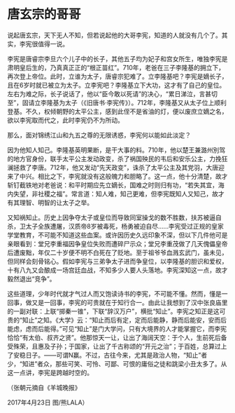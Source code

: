 # 唐玄宗的哥哥

说起唐玄宗，天下无人不知，但若说起他的大哥李宪，知道的人就没有几个了。其实，李宪很值得一说。 

李宪是唐睿宗李旦六个儿子中的长子，其他五子均为妃子和宫女所生，唯独李宪是肃明皇后生的，乃真真正正的“根正苗红”。710年，老爸在三子李隆基的拥立下，再次登上帝位。此时，立谁为太子，唐睿宗犯难了。立李隆基吧？李宪是嫡长子，且在6岁时就已被立为太子。立李宪吧？李隆基立下大功，这才有了自己的皇位。左右为难之际，长子说话了，他以“臣今敢以死请”的决心，“累日涕泣，言甚切至”，固请立李隆基为太子（《旧唐书·李宪传》）。712年，李隆基又从太子位上顺利登基。不久，权倾朝野的太平公主，感到此侄不是省油的灯，便以废庶立嫡之名，欲以李宪取而代之，此时李宪仍不为所动。 

那么，面对锦绣江山和九五之尊的无限诱惑，李宪何以能如此淡定？ 

因为他知人知己。李隆基英明果断，是干大事的料。710年，他以楚王兼潞州別驾的地方官身份，联手太平公主发动政变，杀了祸国殃民的韦后和安乐公主，力挽狂澜拯救了李唐。712年，他又发动“先天政变”，诛杀了太平公主及其党羽，大唐迎来了中兴。相比之下，李宪就没有这般魄力和胆略了。这一点，他十分清楚，故才斩钉截铁地对老爸说：和平时期应先立嫡长，国难之时则归有功，“若失其宜，海内失望，非社稷之福”。常言道：知人难，知己更难，但李宪既知人又知己，故才有其理智、明智的让太子之举。 

又知祸知止。历史上因争夺太子或皇位而导致同室操戈的数不胜数，扶苏被逼自杀，卫太子全族遭屠，汉质帝8岁被毒死，杨勇被迫自尽……李宪受过正规的皇家学堂教育，不可能不知道这些血案。或许因历史久远印象不深，但以下几件他可是亲眼看到：堂兄李重福因争皇位失败而遭碎尸示众；堂兄李重茂做了几天傀儡皇帝后遭废黜，年仅二十岁便不明不白死在了贬地。至于祖爷爷血溅玄武门，虽未见，但同样会刻骨铭心。假如李宪与三弟争太子进而争皇位，以李隆基的胆识和爱权，十有八九又会酿成一场宫廷血战，不知多少人要人头落地。李宪深知这一点，故才毅然退出“竞争”。 

这些道理，少年时代就才气过人而又饱读诗书的李宪，不可能不懂。然而，懂是一回事，做又是一回事，李宪的可贵就在于知行合一。由此让我想到了汉中张良庙里的一副对联：上联“掷秦一锥”，下联“辞汉万户”，横批“知止”。李宪之知正是这可贵的“知止”之知。《大学》云：“知止而后有定，定而后能静，静而后能安，安而后能虑，虑而后能得。”可见“知止”是门大学问，只有大境界的人才能掌握它，而李宪恰恰“有太伯、叔齐之贤”。他那惊天一让，让出了海阔天空：于个人，生前死后备受殊荣，且惠及子孙；于国家，让出了千古称颂的“开元之治”；于百姓，总算过上了安稳日子。——可谓N赢。不过，古往今来，尤其是政治人物，“知止”者少，“知进”者众，那些可笑、可怜、可鄙、可恨的庸俗之徒和跳梁小丑太多了。从这一点讲，李宪是跨越时空的。 

（张朝元摘自《羊城晚报》 

2017年4月23日 图/熊LALA）